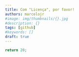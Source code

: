 ```yaml
---
title: Com "Licença", por favor!
authors: marcelojr
#image: img/thumbnails/{}.jpg
#description: {}
tags: [github]
#keywords: []
draft: true
---
```


<!-- truncate -->

```js
return 20;
```
